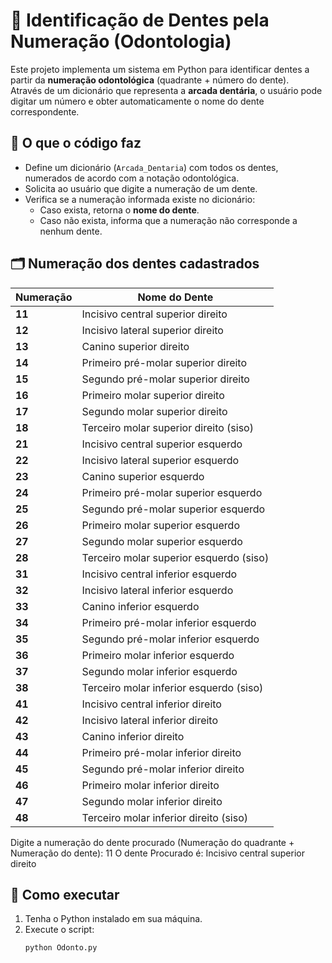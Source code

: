 # 🦷 Identificação de Dentes pela Numeração (Odontologia)

Este projeto implementa um sistema em Python para identificar dentes a partir da **numeração odontológica** (quadrante + número do dente).  
Através de um dicionário que representa a **arcada dentária**, o usuário pode digitar um número e obter automaticamente o nome do dente correspondente.

## 📌 O que o código faz
- Define um dicionário (`Arcada_Dentaria`) com todos os dentes, numerados de acordo com a notação odontológica.  
- Solicita ao usuário que digite a numeração de um dente.  
- Verifica se a numeração informada existe no dicionário:  
  - Caso exista, retorna o **nome do dente**.  
  - Caso não exista, informa que a numeração não corresponde a nenhum dente.  

## 🗂️ Numeração dos dentes cadastrados

| Numeração | Nome do Dente |
|-----------|----------------|
| **11** | Incisivo central superior direito |
| **12** | Incisivo lateral superior direito |
| **13** | Canino superior direito |
| **14** | Primeiro pré-molar superior direito |
| **15** | Segundo pré-molar superior direito |
| **16** | Primeiro molar superior direito |
| **17** | Segundo molar superior direito |
| **18** | Terceiro molar superior direito (siso) |
| **21** | Incisivo central superior esquerdo |
| **22** | Incisivo lateral superior esquerdo |
| **23** | Canino superior esquerdo |
| **24** | Primeiro pré-molar superior esquerdo |
| **25** | Segundo pré-molar superior esquerdo |
| **26** | Primeiro molar superior esquerdo |
| **27** | Segundo molar superior esquerdo |
| **28** | Terceiro molar superior esquerdo (siso) |
| **31** | Incisivo central inferior esquerdo |
| **32** | Incisivo lateral inferior esquerdo |
| **33** | Canino inferior esquerdo |
| **34** | Primeiro pré-molar inferior esquerdo |
| **35** | Segundo pré-molar inferior esquerdo |
| **36** | Primeiro molar inferior esquerdo |
| **37** | Segundo molar inferior esquerdo |
| **38** | Terceiro molar inferior esquerdo (siso) |
| **41** | Incisivo central inferior direito |
| **42** | Incisivo lateral inferior direito |
| **43** | Canino inferior direito |
| **44** | Primeiro pré-molar inferior direito |
| **45** | Segundo pré-molar inferior direito |
| **46** | Primeiro molar inferior direito |
| **47** | Segundo molar inferior direito |
| **48** | Terceiro molar inferior direito (siso) |

Digite a numeração do dente procurado (Numeração do quadrante + Numeração do dente): 11
O dente Procurado é: Incisivo central superior direito

## 🚀 Como executar
1. Tenha o Python instalado em sua máquina.  
2. Execute o script:
   ```bash
   python Odonto.py
